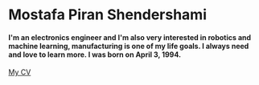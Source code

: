 # Mostafa Piran Shendershami 
#### I'm an electronics engineer and I'm also very interested in robotics and machine learning, manufacturing is one of my life goals. I always need and love to learn more. I was born on April 3, 1994.
[My CV](https://drive.google.com/file/d/1u--1Z94-zwkf3tgab87bLvPN3u1s28TP/view?usp=drive_link)


<!--
**mostafapiran/mostafapiran** is a ✨ _special_ ✨ repository because its `README.md` (this file) appears on your GitHub profile.

Here are some ideas to get you started:

- 🔭 I’m currently working on ...
- 🌱 I’m currently learning ...
- 👯 I’m looking to collaborate on ...
- 🤔 I’m looking for help with ...
- 💬 Ask me about ...
- 📫 How to reach me: ...
- 😄 Pronouns: ...
- ⚡ Fun fact: ...
-->
